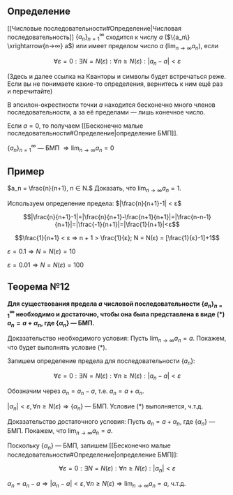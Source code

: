 ## Определение
[[Числовые последовательности#Определение|Числовая последовательность]] $\{a_n\}^{∞}_{n=1}$ сходится к числу $a$ ($\{a_n\} \xrightarrow{n→∞} a$) или имеет пределом число $a$ ($\lim_{n→∞} a_n$), если

$$
∀ ε = 0 : ∃ N = N(ε) : ∀n ≥ N(ε): |a_n - a| < ε
$$

(Здесь и далее ссылка на Кванторы и символы будет встречаться реже. Если вы не понимаете какие-то определения, вернитесь к ним ещё раз и перечитайте)

В эпсилон-окрестности точки $a$ находится бесконечно много членов последовательности, а за её пределами — лишь конечное число.

Если $a = 0$, то получаем [[Бесконечно малые последовательности#Определение|определение БМП]].

$\{a_n\}^{∞}_{n=1}$ — БМП $⇒ \lim_{n→∞} a_n = 0$
## Пример
$a_n = \frac{n}{n+1}, n ∈ N.$ Доказать, что $\lim_{n→∞} a_n=1$.

Используем определение предела: $|\frac{n}{n+1}-1| < ε$

$$|\frac{n}{n+1}-1|=|\frac{n}{n+1}-\frac{n+1}{n+1}|=|\frac{n-n-1}{n+1}|=|\frac{-1}{n+1}|=|\frac{1}{n+1}|<ε$$

$$\frac{1}{n+1} < ε ⇒ n + 1 > \frac{1}{ε}; N = N(ε) = [\frac{1}{ε}-1]+1$$

$ε = 0.1 ⇒ N = N(ε) = 10$

$ε = 0.01 ⇒ N = N(ε) = 100$
## Теорема №12
**Для существования предела $a$ числовой последовательности $\{a_n\}^{∞}_{n=1}$ необходимо и достаточно, чтобы она была представлена в виде (\*)  $a_n = a + \alpha_n$, где $\{\alpha_n\}$ — БМП.**

Доказательство необходимого условия: Пусть $\lim_{n→∞} a_n = a$. Покажем, что будет выполнять условие (\*).

Запишем определение предела для последовательности $\{a_n\}$:

$$
∀ ε = 0 : ∃ N = N(ε) : ∀n ≥ N(ε): |a_n - a| < ε
$$

Обозначим через $\alpha_n = a_n - a$, т.е. $a_n = a + \alpha_n$.

$|\alpha_n| < ε, ∀n ≥ N(ε) ⇒ \{\alpha_n\}$ — БМП. Условие (\*) выполняется, ч.т.д.

Доказательство достаточного условия: Пусть $a_n = a + \alpha_n$, где $\{\alpha_n\}$ — БМП. Покажем, что $\lim_{n→∞} a_n = a$.

Поскольку $\{\alpha_n\}$ — БМП, запишем [[Бесконечно малые последовательности#Определение|определение БМП]]:

$$
∀ ε = 0 : ∃ N = N(ε) : ∀n ≥ N(ε): |\alpha_n| < ε
$$

$\alpha_n = a_n - a ⇒ |\alpha_n - a| < ε, ∀n ≥ N(ε) ⇒ \lim_{n→∞} a_n = a$, ч.т.д.
